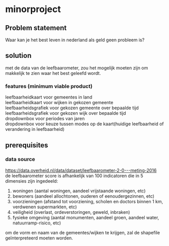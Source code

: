 # minorproject
## Problem statement
Waar kan je het best leven in nederland als geld geen probleem is?  

## solution
met de data van de leefbaarometer, zou het mogelijk moeten zijn om makkelijk te zien waar het best geleefd wordt.  

### features (minimum viable product)
leefbaarheidkaart voor gemeentes in land  
leefbaarheidkaart voor wijken in gekozen gemeente  
leefbaarheidsgrafiek voor gekozen gemeente over bepaalde tijd  
leefbaarheidsgrafiek voor gekozen wijk over bepaalde tijd  
dropdownbox voor periodes van jaren  
dropdownbox voor keuze tussen modes op de kaart(huidige leefbaarheid of verandering in leefbaarheid)  

## prerequisites
### data source
https://data.overheid.nl/data/dataset/leefbaarometer-2-0---meting-2016  
de leefbaarometer score is afhankelijk van 100 indicatoren die in 5 dimensies zijn ingedeeld:
1. woningen (aantal woningen, aandeel vrijstaande woningen, etc)
2. bewoners (aandeel allochtonen, ouderen of eenoudergezinnen, etc)
3. voorzieningen (afstand tot voorziening, scholen en doctors binnen 1 km, verdwenen supermarkten, etc)
4. veiligheid (overlast, ordeverstoringen, geweld, inbraken)
5. fysieke omgeving (aantal monumenten, aandeel groen, aandeel water, natuurramp-risico, etc)  

om de vorm en naam van de gemeentes/wijken te krijgen, zal de shapefile geïnterpreteerd moeten worden.  
